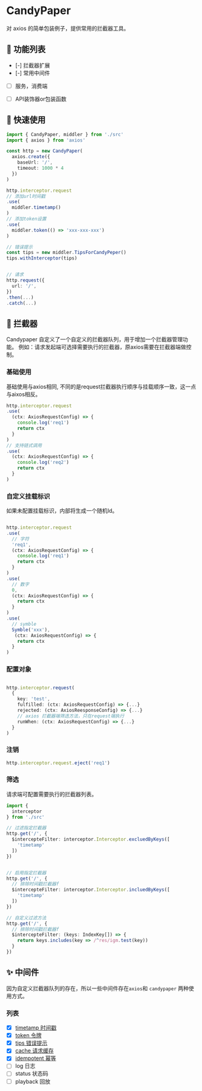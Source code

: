 # CandyPaper 
对 axios 的简单包装例子，提供常用的拦截器工具。

## 📃 功能列表

- [-] 拦截器扩展
- [-] 常用中间件
- [ ] 服务，消费端
- [ ] API装饰器or包装函数


## 🚀 快速使用
```ts
import { CandyPaper, middler } from './src'
import { axios } from 'axios'

const http = new CandyPaper(
  axios.create({
    baseUrl: '/',
    timeout: 1000 * 4
  })
)

http.interceptor.request
// 添加url时间戳
.use(
  middler.timetamp()
)
// 添加token设置
.use(
  middler.token(() => 'xxx-xxx-xxx')
)

// 错误提示
const tips = new middler.TipsForCandyPeper() 
tips.withInterceptor(tips)


// 请求
http.request({
  url: '/',
})
.then(...)
.catch(...)

```


## 🔧 拦截器
Candypaper 自定义了一个自定义的拦截器队列，用于增加一个拦截器管理功能。
例如：请求发起端可选择需要执行的拦截器，原axios需要在拦截器端做控制。

### 基础使用
基础使用与axios相同, 不同的是request拦截器执行顺序与挂载顺序一致，这一点与aixos相反。
```ts
http.interceptor.request
.use(
  (ctx: AxiosRequestConfig) => {
    console.log('req1')
    return ctx
  }
)
// 支持链式调用
.use(
  (ctx: AxiosRequestConfig) => {
    console.log('req2')
    return ctx
  }
)

```

### 自定义挂载标识
如果未配置挂载标识，内部将生成一个随机Id。
```ts

http.interceptor.request
.use(
  // 字符
  'req1',
  (ctx: AxiosRequestConfig) => {
    console.log('req1')
    return ctx
  }
)
.use(
  // 数字
  0,
  (ctx: AxiosRequestConfig) => {
    return ctx
  }
)
.use(
  // symble
  Symble('xxx'),
   (ctx: AxiosRequestConfig) => {
    return ctx
  }
)

```

### 配置对象
```ts

http.interceptor.request(
  {
    key: 'test',
    fulfilled: (ctx: AxiosRequestConfig) => {...}
    rejected: (ctx: AxiosReesponseConfig) => {...}
    // axios 拦截器端筛选方法，只在request端执行
    runWhen: (ctx: AxiosRequestConfig) => {...}
  }
)

```

### 注销
```ts
http.interceptor.request.eject('req1')
```

### 筛选
请求端可配置需要执行的拦截器列表。
```ts
import {
  interceptor
} from './src'

// 过滤指定拦截器
http.get('/', {
  $intercepteFilter: interceptor.Interceptor.excluedByKeys([
    'timetamp'
  ])
})


// 启用指定拦截器
http.get('/', {
  // 排除时间戳拦截器f
  $intercepteFilter: interceptor.Interceptor.incluedByKeys([
    'timetamp'
  ])
})

// 自定义过滤方法
http.get('/', {
  // 排除时间戳拦截器f
  $intercepteFilter: (keys: IndexKey[]) => {
    return keys.includes(key => /^res/igm.test(key))
  }
})

```


## ✨ 中间件
因为自定义拦截器队列的存在，所以一些中间件存在`axios`和 `candypaper` 两种使用方式。

### 列表
- [x] [timetamp 时间戳](./src/middler/timetamp/README.md)
- [x] [token 令牌](./src/middler/token/README.md)
- [x] [tips 错误提示](./src/middler//tips/README.md)
- [x] [cache 请求缓存](./src//middler/cache//README.md)
- [x] [idempotent 幂等](./src/middler/idempotent/README.md)
- [ ] log 日志
- [ ] status 状态码
- [ ] playback 回放
